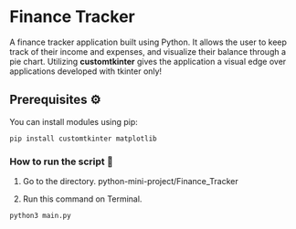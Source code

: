 
# Finance Tracker 

A finance tracker application built using Python. It allows the user to keep track of their income and expenses, and visualize their balance through a pie chart. 
Utilizing **customtkinter** gives the application a visual edge over applications developed with tkinter only! 


## Prerequisites ⚙️

You can install modules using pip:

```
pip install customtkinter matplotlib
```

### How to run the script 🚀

1. Go to the directory. python-mini-project/Finance_Tracker

2. Run this command on Terminal.

```
python3 main.py
```
